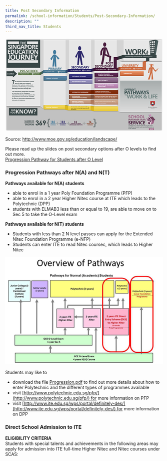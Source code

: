 ```yaml
---
title: Post Secondary Information
permalink: /school-information/Students/Post-Secondary-Information/
description: ""
third_nav_title: Students
---
```

![](/images/School%20information/Students/Post%20Secondary%20Information/Q1.png)

Source: http://www.moe.gov.sg/education/landscape/

Please read up the slides on post secondary options after O levels to find out more.  
[Progression Pathway for Students after O Level](/files/Post%20Secondary%20Information/Progression-Pathway-for-Students-after-O-Level.pdf)

### Progression Pathways after N(A) and N(T)

**Pathways available for N(A) students**

*   able to enrol in a 1 year Poly Foundation Programme (PFP)
*   able to enrol in a 2 year Higher Nitec course at ITE which leads to the Polytechnic (DPP)
*   students with ELMAB3 less than or equal to 19, are able to move on to Sec 5 to take the O-Level exam

**Pathways available for N(T) students**

*   Students with less than 2 N level passes can apply for the Extended Nitec Foundation Programme (e-NFP)
*   Students can enter ITE to read Nitec coursec, which leads to Higher Nitec

![](/images/School%20information/Students/Post%20Secondary%20Information/Q2.jpg)

Students may like to

*   download the file [Progression.pdf](/files/Post%20Secondary%20Information/Progression.pdf) to find out more details about how to enter Polytechnic and the different types of programmes available
*   visit [http://www.polytechnic.edu.sg/pfp/](http://www.polytechnic.edu.sg/pfp/) for more information on PFP
*   visit [http://www.ite.edu.sg/wps/portal/definitely-des/](http://www.ite.edu.sg/wps/portal/definitely-des/) for more information on DPP

### Direct School Admission to ITE

**ELIGIBILITY CRITERIA**  
Students with special talents and achievements in the following areas may apply for admission into ITE full-time Higher Nitec and Nitec courses under SCAS:
